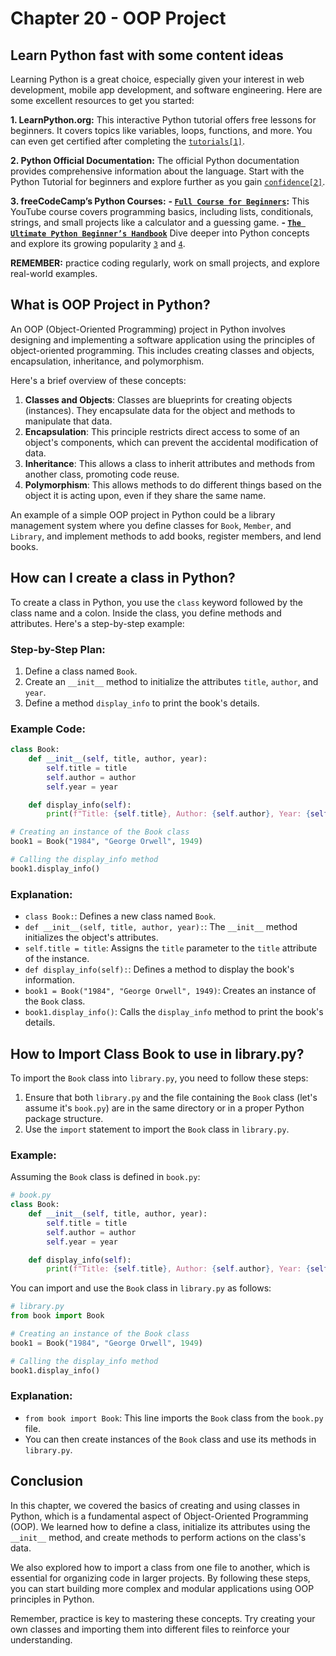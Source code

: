 # Chapter 20 - OOP Project

## Learn Python fast with some content ideas

Learning Python is a great choice, especially given your interest in web development, mobile app development, and software engineering. Here are some excellent resources to get you started:

**1. LearnPython.org:** This interactive Python tutorial offers free lessons for beginners. It covers topics like variables, loops, functions, and more. You can even get certified after completing the [`tutorials[1]`](https://www.learnpython.org/).

**2. Python Official Documentation:** The official Python documentation provides comprehensive information about the language. Start with the Python Tutorial for beginners and explore further as you gain [`confidence[2]`](https://stackoverflow.com/questions/70577/best-online-resource-to-learn-python).

**3. freeCodeCamp’s Python Courses:**
**- [`Full Course for Beginners`](https://www.freecodecamp.org/news/learn-python-free-python-courses-for-beginners/):** This YouTube course covers programming basics, including lists, conditionals, strings, and small projects like a calculator and a guessing game.
**- [`The Ultimate Python Beginner’s Handbook`](https://www.freecodecamp.org/news/the-python-guide-for-beginners/)** Dive deeper into Python concepts and explore its growing popularity [`3`](https://www.freecodecamp.org/news/learn-python-free-python-courses-for-beginners/) and [`4`](https://www.freecodecamp.org/news/the-python-guide-for-beginners/).

**REMEMBER:** practice coding regularly, work on small projects, and explore real-world examples.

## What is OOP Project in Python?

An OOP (Object-Oriented Programming) project in Python involves designing and implementing a software application using the principles of object-oriented programming. This includes creating classes and objects, encapsulation, inheritance, and polymorphism.

Here's a brief overview of these concepts:

1. **Classes and Objects**: Classes are blueprints for creating objects (instances). They encapsulate data for the object and methods to manipulate that data.
2. **Encapsulation**: This principle restricts direct access to some of an object's components, which can prevent the accidental modification of data.
3. **Inheritance**: This allows a class to inherit attributes and methods from another class, promoting code reuse.
4. **Polymorphism**: This allows methods to do different things based on the object it is acting upon, even if they share the same name.

An example of a simple OOP project in Python could be a library management system where you define classes for `Book`, `Member`, and `Library`, and implement methods to add books, register members, and lend books.

## How can I create a class in Python?

To create a class in Python, you use the `class` keyword followed by the class name and a colon. Inside the class, you define methods and attributes. Here's a step-by-step example:

### Step-by-Step Plan:

1. Define a class named `Book`.
2. Create an `__init__` method to initialize the attributes `title`, `author`, and `year`.
3. Define a method `display_info` to print the book's details.

### Example Code:

```python
class Book:
    def __init__(self, title, author, year):
        self.title = title
        self.author = author
        self.year = year

    def display_info(self):
        print(f"Title: {self.title}, Author: {self.author}, Year: {self.year}")

# Creating an instance of the Book class
book1 = Book("1984", "George Orwell", 1949)

# Calling the display_info method
book1.display_info()
```

### Explanation:

- `class Book:`: Defines a new class named `Book`.
- `def __init__(self, title, author, year):`: The `__init__` method initializes the object's attributes.
- `self.title = title`: Assigns the `title` parameter to the `title` attribute of the instance.
- `def display_info(self):`: Defines a method to display the book's information.
- `book1 = Book("1984", "George Orwell", 1949)`: Creates an instance of the `Book` class.
- `book1.display_info()`: Calls the `display_info` method to print the book's details.

## How to Import Class Book to use in library.py?

To import the `Book` class into `library.py`, you need to follow these steps:

1. Ensure that both `library.py` and the file containing the `Book` class (let's assume it's `book.py`) are in the same directory or in a proper Python package structure.
2. Use the `import` statement to import the `Book` class in `library.py`.

### Example:

Assuming the `Book` class is defined in `book.py`:

```python
# book.py
class Book:
    def __init__(self, title, author, year):
        self.title = title
        self.author = author
        self.year = year

    def display_info(self):
        print(f"Title: {self.title}, Author: {self.author}, Year: {self.year}")
```

You can import and use the `Book` class in `library.py` as follows:

```python
# library.py
from book import Book

# Creating an instance of the Book class
book1 = Book("1984", "George Orwell", 1949)

# Calling the display_info method
book1.display_info()
```

### Explanation:

- `from book import Book`: This line imports the `Book` class from the `book.py` file.
- You can then create instances of the `Book` class and use its methods in `library.py`.

## Conclusion

In this chapter, we covered the basics of creating and using classes in Python, which is a fundamental aspect of Object-Oriented Programming (OOP). We learned how to define a class, initialize its attributes using the `__init__` method, and create methods to perform actions on the class's data. 

We also explored how to import a class from one file to another, which is essential for organizing code in larger projects. By following these steps, you can start building more complex and modular applications using OOP principles in Python.

Remember, practice is key to mastering these concepts. Try creating your own classes and importing them into different files to reinforce your understanding.


